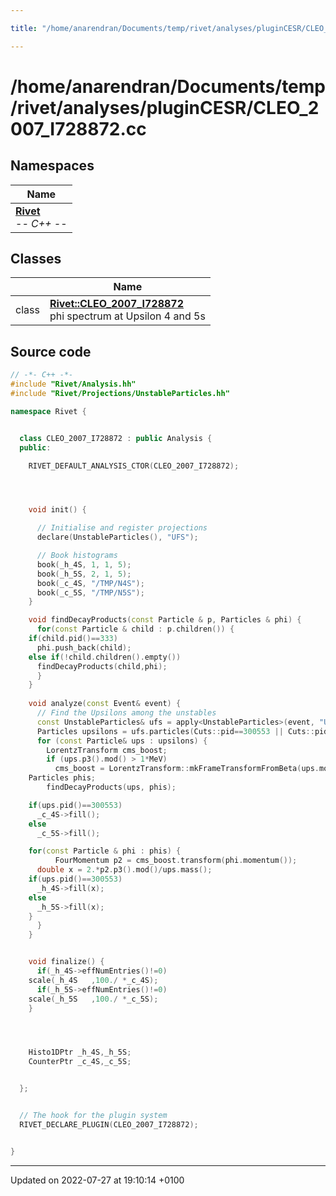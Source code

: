 ```yaml
---

title: "/home/anarendran/Documents/temp/rivet/analyses/pluginCESR/CLEO_2007_I728872.cc"

---
```


# /home/anarendran/Documents/temp/rivet/analyses/pluginCESR/CLEO_2007_I728872.cc



## Namespaces

| Name           |
| -------------- |
| **[Rivet](http://example.org/namespaces/namespacerivet/)** <br>-*- C++ -*-  |

## Classes

|                | Name           |
| -------------- | -------------- |
| class | **[Rivet::CLEO_2007_I728872](http://example.org/classes/classrivet_1_1cleo__2007__i728872/)** <br>phi spectrum at Upsilon 4 and 5s  |




## Source code

```cpp
// -*- C++ -*-
#include "Rivet/Analysis.hh"
#include "Rivet/Projections/UnstableParticles.hh"

namespace Rivet {


  class CLEO_2007_I728872 : public Analysis {
  public:

    RIVET_DEFAULT_ANALYSIS_CTOR(CLEO_2007_I728872);




    void init() {

      // Initialise and register projections
      declare(UnstableParticles(), "UFS");

      // Book histograms
      book(_h_4S, 1, 1, 5);
      book(_h_5S, 2, 1, 5);
      book(_c_4S, "/TMP/N4S");
      book(_c_5S, "/TMP/N5S");
    }

    void findDecayProducts(const Particle & p, Particles & phi) {
      for(const Particle & child : p.children()) {
    if(child.pid()==333)
      phi.push_back(child);
    else if(!child.children().empty())
      findDecayProducts(child,phi);
      }
    }
    
    void analyze(const Event& event) {
      // Find the Upsilons among the unstables
      const UnstableParticles& ufs = apply<UnstableParticles>(event, "UFS");
      Particles upsilons = ufs.particles(Cuts::pid==300553 || Cuts::pid==400553|| Cuts::pid==9000553);
      for (const Particle& ups : upsilons) {
        LorentzTransform cms_boost;
        if (ups.p3().mod() > 1*MeV)
          cms_boost = LorentzTransform::mkFrameTransformFromBeta(ups.momentum().betaVec());
    Particles phis;
        findDecayProducts(ups, phis);

    if(ups.pid()==300553)
      _c_4S->fill();
    else
      _c_5S->fill();

    for(const Particle & phi : phis) {
          FourMomentum p2 = cms_boost.transform(phi.momentum());
      double x = 2.*p2.p3().mod()/ups.mass();
    if(ups.pid()==300553)
      _h_4S->fill(x);
    else
      _h_5S->fill(x);
    }
      }
    }


    void finalize() {
      if(_h_4S->effNumEntries()!=0)
    scale(_h_4S   ,100./ *_c_4S);
      if(_h_5S->effNumEntries()!=0)
    scale(_h_5S   ,100./ *_c_5S);
    }




    Histo1DPtr _h_4S,_h_5S;
    CounterPtr _c_4S,_c_5S;


  };


  // The hook for the plugin system
  RIVET_DECLARE_PLUGIN(CLEO_2007_I728872);


}
```


-------------------------------

Updated on 2022-07-27 at 19:10:14 +0100
